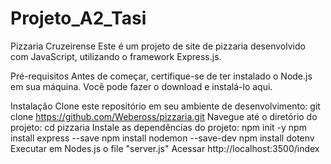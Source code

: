 # Projeto_A2_Tasi

Pizzaria Cruzeirense Este é um projeto de site de pizzaria desenvolvido com JavaScript, utilizando o framework Express.js.

Pré-requisitos Antes de começar, certifique-se de ter instalado o Node.js em sua máquina. Você pode fazer o download e instalá-lo aqui.

Instalação Clone este repositório em seu ambiente de desenvolvimento: git clone https://github.com/Webeross/pizzaria.git Navegue até o diretório do projeto: cd pizzaria Instale as dependências do projeto: npm init -y npm install express --save npm install nodemon --save-dev npm install dotenv Executar em Nodes.js o file "server.js" Acessar http://localhost:3500/index

